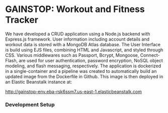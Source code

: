 # GAINSTOP: Workout and Fitness Tracker

We have developed a CRUD application using a Node.js backend with Express.js framework. User information including account details and workout data is stored with a MongoDB Atlas database. The User Interface is build using EJS files, combining HTML and Javascript, and styled through CSS. Various middlewares such as Passport, Bcrypt, Mongoose, Connect-Flash, are used for user authentication, password encryption, NoSQL object modeling, and flash messaging, respectively. The application is dockerized in a single-container and a pipeline was created to automatically build an updated image from the Dockerfile in Github. This image is then deployed in an Elastic Beanstalk instance at:

http://gainstop-env.eba-rsk6ssm7.us-east-1.elasticbeanstalk.com

### Development Setup 
